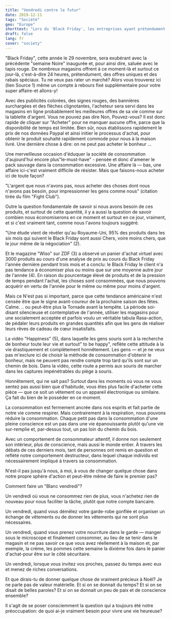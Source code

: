 ```yaml
---
title: "Vendredi contre le futur"
date: 2019-12-11
tags: "Société"
geo: "Europe"
shorttext: "Lors du 'Black Friday', les entreprises ayant prétendument des offres super-bon marché ont pris les citoyens dans le piège."
draft: false
lang: fr
cover: "society"
---
```


"Black Friday", cette année le 29 novembre, sera exubérant avec la précédente "semaine Noire" inaugurée et, pour ainsi dire, saluée avec le tapis rouge.  De nombreux magasins offrent à ce moment-là et surtout ce jour-là, c'est-à-dire 24 heures, prétendument, des offres uniques et des rabais spéciaux. Tu ne veux pas rater un marché? Alors vous trouverez ici (lien Source 1) même un compte à rebours fixé supplémentaire pour votre super affaire-et allons-y!

Avec des publicités colorées, des signes rouges, des bannières surchargées et des flèches clignotantes, l'acheteur sera servi dans les magasins en ligne probablement les meilleures offres de sa vie comme sur la tablette d'argent. Vous ne pouvez pas dire Non, Pouvez-vous? Il est donc rapide de cliquer sur "Acheter" pour ne manquer aucune offre, parce que la disponibilité de temps est limitée. Bien sûr, nous établissons rapidement le prix de nos données Paypal et ainsi initier le processus d'achat, pour obtenir le produit souhaité rapidement commode pour nous à la maison livré. Une dernière chose à dire: on ne peut pas acheter le bonheur …

Une merveilleuse occasion d'éduquer la société de consommation d'aujourd'hui encore plus"le-must-have" - pensée et donc d'amener le pack sauvage dans la consommation excessive. Une affaire là — bas, une affaire ici-c'est vraiment difficile de résister. Mais que faisons-nous acheter ici de toute façon?

"L'argent que nous n'avons pas, nous acheter des choses dont nous n'avons pas besoin, pour impressionner les gens comme nous" (citation tirée du film "Fight Club").

Outre la question fondamentale de savoir si nous avons besoin de ces produits, et surtout de cette quantité, il y a aussi la question de savoir combien nous économiserons en ce moment et surtout en ce jour, vraiment, et si c'est vraiment tant, comme nous l'avons toujours suggéré.

"Une étude vient de révéler qu'au Royaume-Uni, 95% des produits dans les six mois qui suivent le Black Friday sont aussi Chers, voire moins chers, que le jour même de la négociation" (2).

Et le magazine "Wiso" sur ZDF (3) a observé un panier d'achat virtuel avec 3000 produits au cours d'une analyse de prix au cours du Black Friday l'année dernière pendant trois mois et a conclu: le Black Friday le client n'a pas tendance à économiser plus ou moins que sur une moyenne autre jour de l'année (4). En raison du pourcentage élevé de produits et de la pression de temps pendant l'achat, les choses sont consommées, que nous pouvons acquérir en vertu de l'année pour le même ou même pour moins d'argent.

Mais ce N'est pas si important, parce que cette tendance américaine n'est censée être que le signe avant-coureur de la prochaine saison des fêtes. Calme. .. ou peut-être plus la Tornade avant la tempête. La période soi-disant silencieuse et contemplative de l'année, utiliser les magasins pour une socialement acceptée et parfois voulu un véritable tabula Rasa-action, de pédaler leurs produits en grandes quantités afin que les gens de réaliser leurs rêves de cadeau de cœur insatisfaits.

La vidéo "Happiness" (5), dans laquelle les gens souris sont à la recherche de bonheur toute leur vie et surtout" to be happy", reflète cette attitude à la vie drastiquement et complètement honnêtement. Les gens — et je ne veux pas m'exclure ici de choisir la méthode de consommation d'obtenir le bonheur, mais ne peuvent pas rendre compte trop tard qu'ils sont sur un chemin de bois. Dans la vidéo, cette route a permis aux souris de marcher dans les captures impénétrables du piège à souris.

Honnêtement, qui ne sait pas? Surtout dans les moments où vous ne vous sentez pas aussi bien que d'habitude, vous êtes plus facile d'acheter cette pièce — que ce soit un vêtement ou un appareil électronique ou similaire. Ça fait du bien de le posséder en ce moment.

La consommation est fermement ancrée dans nos esprits et fait partie de notre vie comme respirer. Mais contrairement à la respiration, nous pouvons réduire la consommation. Chaque petit pas dans la consommation d'une pleine conscience est un pas dans une vie épanouissante plutôt qu'une vie sur-remplie et, par-dessus tout, un pas loin du chemin du bois.

Avec un comportement de consommateur attentif, il donne non seulement son intérieur, plus de conscience, mais aussi le monde entier. À travers les débats de ces derniers mois, tant de personnes ont remis en question et reflété notre comportement destructeur, dans lequel chaque individu est nécessairement impliqué à travers sa consommation.

N'est-il pas jusqu'à nous, à moi, à vous de changer quelque chose dans notre propre sphère d'action et peut-être même de faire le premier pas?

Comment faire un "Blanc vendredi"?

Un vendredi où vous ne consommez rien de plus, vous n'achetez rien de nouveau pour nous faciliter la tâche, plutôt que notre compte bancaire.

Un vendredi, quand vous démêlez votre garde-robe gonflée et organiser un échange de vêtements ou de donner les vêtements qui ne sont plus nécessaires.

Un vendredi, quand vous prenez votre nourriture dans le garde — manger sous le microscope et finalement consommer, au lieu de se tenir dans le magasin et ne pas savoir ce que vous avez réellement à la maison et, par exemple, la crème, les pommes cette semaine la dixième fois dans le panier d'achat-pour être sur le côté sécuritaire.

Un vendredi, lorsque vous invitez vos proches, passez du temps avec eux et menez de riches conversations.

Et que dirais-tu de donner quelque chose de vraiment précieux à Noël? Je ne parle pas de valeur matérielle. Et si on se donnait du temps? Et si on se disait de belles paroles? Et si on se donnait un peu de paix et de conscience ensemble?

Il s'agit de se poser consciemment la question qui a toujours été notre préoccupation: de quoi ai-je vraiment besoin pour vivre une vie heureuse?
